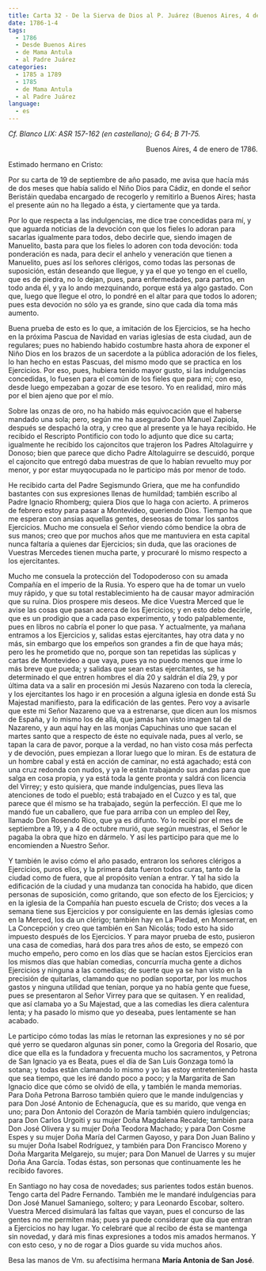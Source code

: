 ```yaml
---
title: Carta 32 - De la Sierva de Dios al P. Juárez (Buenos Aires, 4 de enero de 1786).
date: 1786-1-4
tags:
  - 1786
  - Desde Buenos Aires
  - de Mama Antula
  - al Padre Juárez
categories:
  - 1785 a 1789
  - 1785
  - de Mama Antula
  - al Padre Juárez
language:
  - es
---
```


_Cf. Blanco LIX: ASR 157-162 (en castellano); G 64; B 71-75._

<div align="right">
Buenos Aires, 4 de enero de 1786.
</div>

Estimado hermano en Cristo:

Por su carta de 19 de septiembre de año pasado, me avisa que hacía más de dos meses que había salido el Niño Dios para Cádiz, en donde el señor Beristáin quedaba encargado de recogerlo y remitirlo a Buenos Aires; hasta el presente aún no ha llegado a ésta, y ciertamente que ya tarda.

Por lo que respecta a las indulgencias, me dice trae concedidas para mí, y que aguarda noticias de la devoción con que los fieles lo adoran para sacarlas igualmente para todos, debo decirle  que, siendo imagen de Manuelito, basta para que los fieles lo adoren con toda devoción: toda ponderación es nada, para decir el anhelo y veneración que tienen a Manuelito, pues así los señores clérigos, como todas las personas de suposición, están deseando que llegue, y ya el que yo tengo en el cuello, que es de piedra, no lo dejan, pues, para enfermedades, para partos, en todo anda él, y ya lo ando mezquinando, porque está ya algo gastado. Con que, luego que llegue el otro, lo pondré en el altar para que todos lo adoren; pues esta devoción no sólo ya es grande, sino que cada día toma más aumento.

Buena prueba de esto es lo que, a imitación de los Ejercicios, se ha hecho en la próxima Pascua de Navidad en varias iglesias de esta ciudad, aun de regulares; pues no habiendo habido costumbre hasta ahora de exponer el Niño Dios en los brazos de un sacerdote a la pública adoración de los fieles, lo han hecho en estas Pascuas, del mismo modo que se practica en los Ejercicios. Por eso, pues, hubiera tenido mayor gusto, si las indulgencias concedidas, lo fuesen para el común de los fieles que para mí; con eso, desde luego empezaban a gozar de ese tesoro. Yo en realidad, miro más por el bien ajeno que por el mío.

Sobre las onzas de oro, no ha habido más equivocación que el haberse mandado una sola; pero, según me ha asegurado Don Manuel Zapiola, después se despachó la otra, y creo que al presente ya le haya recibido. He recibido el Rescripto Pontificio con todo lo adjunto que dice su carta; igualmente he recibido los cajoncitos que trajeron los Padres Altolaguirre y Donoso; bien que parece que dicho Padre Altolaguirre se descuidó, porque el cajoncito que entregó daba muestras de que lo habían revuelto muy por menor, y por estar muyqocupada no le participo más por menor de todo.

He recibido carta del Padre Segismundo Griera, que me ha confundido bastantes con sus expresiones llenas de humildad; también escribo al Padre Ignacio Rhomberg; quiera Dios que lo haga con acierto. A primeros de febrero estoy para pasar a Montevideo, queriendo Dios. Tiempo ha que me esperan con ansias aquellas gentes, deseosas de tomar los santos Ejercicios. Mucho me consuela el Señor viendo cómo bendice la obra de sus manos; creo que por muchos años que me mantuviera en esta capital nunca faltaría a quienes dar Ejercicios; sin duda, que las oraciones de Vuestras Mercedes tienen mucha parte, y procuraré lo mismo respecto a los ejercitantes.

Mucho me consuela la protección del Todopoderoso con su amada Compañía en el imperio de la Rusia. Yo espero que ha de tomar un vuelo muy rápido, y que su total restablecimiento ha de causar mayor admiración que su ruina. Dios prospere mis deseos. Me dice Vuestra Merced que le avise las cosas que pasan acerca de los Ejercicios; y en esto debo decirle, que es un prodigio que a cada paso experimento, y  todo palpablemente, pues en libros no cabría el poner lo que pasa. Y actualmente, ya mañana entramos a los Ejercicios y, salidas estas ejercitantes, hay otra data y no más, sin embargo que los empeños son grandes a fin de que haya más; pero les he prometido que no, porque son tan repetidas las súplicas y cartas de Montevideo a que vaya, pues ya no puedo menos que irme lo más breve que pueda; y salidas que sean estas ejercitantes, se ha determinado el que entren hombres el día 20 y saldrán el día 29, y por última data va a salir en procesión mi Jesús Nazareno con toda la clerecía, y los ejercitantes los hago ir en procesión a alguna iglesia en donde está Su Majestad manifiesto, para la edificación de las gentes. Pero voy a avisarle que este mi Señor Nazareno que va a estrenarse, que dicen aun los mismos de España, y lo mismo los de allá, que jamás han visto imagen tal de Nazareno, y aun aquí hay en las monjas Capuchinas uno que sacan el martes santo que a respecto de éste no equivale nada, pues al verlo, se tapan la cara de pavor, porque a la verdad, no han visto cosa más perfecta y de devoción, pues empiezan a llorar luego que lo miran. Es de estatura de un hombre cabal y está en acción de caminar, no está agachado; está con una cruz redonda con nudos, y ya le están trabajando sus andas para que salga en cosa propia, y ya está toda la gente pronta y saldrá con licencia del Virrey; y esto quisiera, que mande indulgencias, pues lleva las atenciones de todo el pueblo; está trabajado en el Cuzco y es tal, que parece que él mismo se ha trabajado, según la perfección. El que me lo mandó fue un caballero, que fue para arriba con un empleo del Rey, llamado Don Rosendo Rico, que ya es difunto. Yo lo recibí por el mes de septiembre a 19, y a 4 de octubre murió, que según muestras, el Señor le pagaba la obra que hizo en dármelo. Y así les participo para que me lo encomienden a Nuestro Señor.

Y también le aviso cómo el año pasado, entraron los señores clérigos a Ejercicios, puros ellos, y la primera data fueron todos curas, tanto de la ciudad como de fuera, que al propósito venían a entrar. Y tal ha sido la edificación de la ciudad y una mudanza tan conocida ha habido, que dicen personas de suposición, como gritando, que son efecto de los Ejercicios; y en la iglesia de la Compañía han puesto escuela de Cristo; dos veces a la semana tiene sus Ejercicios y por consiguiente en las demás iglesias como en la Merced, los da un clérigo; también hay en La Piedad, en Monserrat, en La Concepción y creo que también en San Nicolás; todo esto ha sido impuesto después de los Ejercicios. Y para mayor prueba de esto, pusieron una casa de comedias, hará dos para tres años de esto, se empezó con mucho empeño, pero como en los días que se hacían estos Ejercicios eran los mismos días que habían comedias, concurría mucha gente a dichos Ejercicios y ninguna a las comedias; de suerte que ya se han visto en la precisión de quitarlas, clamando que no podían soportar, por los muchos gastos y ninguna utilidad que tenían, porque ya no había gente que fuese, pues se presentaron al Señor Virrey para que se quitasen. Y en realidad, que así clamaba yo a Su Majestad, que a las comedias les diera calentura lenta; y ha pasado lo mismo que yo deseaba, pues lentamente se han acabado.

Le participo cómo todas las mías le retornan las expresiones y no sé por qué yerro se quedaron algunas sin poner, como la Gregoria del Rosario, que dice que ella es la fundadora y frecuenta mucho los sacramentos, y Petrona de San Ignacio ya es Beata, pues el día de San Luis Gonzaga tomó la sotana; y todas están clamando lo mismo y yo las estoy entreteniendo hasta que sea tiempo, que les iré dando poco a poco; y la Margarita de San Ignacio dice que cómo se olvidó de ella, y también le manda memorias. Para Doña Petrona Barroso también quiero que le mande indulgencias y para Don José Antonio de Echenagucía, que es su marido, que venga en uno; para Don Antonio del Corazón de María también quiero indulgencias; para Don Carlos Urgoiti y su mujer Doña Magdalena Recalde; también para Don José Olivera y su mujer Doña Teodora Machado; y para Don Cosme Espes y su mujer Doña María del Carmen Gayoso, y para Don Juan Balino y su mujer Doña Isabel Rodríguez, y también para Don Francisco Moreno y Doña Margarita Melgarejo, su mujer; para Don Manuel de Uarres y su mujer Doña Ana García. Todas éstas, son personas que continuamente les he recibido favores.

En Santiago no hay cosa de novedades; sus parientes todos están buenos. Tengo carta del Padre Fernando. También me le mandaré indulgencias para Don José Manuel Samaniego, soltero; y para Leonardo Escobar, soltero. Vuestra Merced disimulará las faltas que vayan, pues el concurso de las gentes no me permiten más; pues ya puede considerar que día que entran a Ejercicios no hay lugar. Yo celebraré que al recibo de ésta se mantenga sin novedad, y dará mis finas expresiones a todos mis amados hermanos. Y con esto ceso, y no de rogar a Dios guarde su vida muchos años.

 Besa las manos de Vm. su afectísima hermana **María Antonia de San José**.
